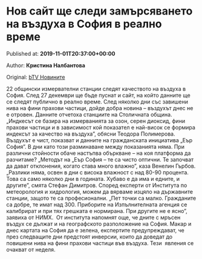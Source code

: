 
# Нов сайт ще следи замърсяването на въздуха в София в реално време

Published at: **2019-11-01T20:37:00+00:00**

Author: **Кристина Налбантова**

Original: [bTV Новините](https://btvnovinite.bg/bulgaria/nov-sajt-shte-sledi-zamarsjavaneto-na-vazduha-v-sofija-v-realno-vreme.html)

22 общински измервателни станции следят качеството на въздуха в София. След 27 декември ще бъде пуснат и сайт, на който данните ще се следят публично в реално време.
След няколко дни със завишени нива на фини прахови частици, дойде добра новина – въздухът днес не е отровен. Данните отчетоха станциите на Столичната община.
„Индкесът се базира на измерванията за озон, серен диоксид, фини прахови частици и в зависимост кой показател е най-висок се формира индексът за качество на въздуха”, обясни Теодора Полимерова.
Въздухът е чист, показват и данните на гражданската инициатива „Еър София”.
В дни като този разминаване между показанията няма. При различни стойности обаче настъпва объркване – на коя платформа да разчитаме?
„Методът на „Еър София – те са чисто оптични. Те започват да дават отклонения, когато става много влажно”, каза Венелин Гърбов.
„Разлики няма, освен в дни с висока влажност с над 80-90 процента. Това са само няколко дни в годината. Хубаво е да има и едните, и другите”, смята Стефан Димитров.
Според експерти от Института по метеорология и хидрология, можем да вярваме изцяло на държавните станции, защото те са професионални.
„Пет точки са малко. Гражданите са добре, те имат над 300. Приборите на Изпълнителната агенция се калибрират и при тях грешката е нормирана. При другите не е ясно”, заявиха от НИМХ. 
От института напомнят още, че дните с мръсен въздух се дължат и на географското разположение на София.
Макар и днес картата на София да е зелена, експертите предупреждават, че през следващите дни предстоят инверсии, които да доведат до повишени нива на фини прахови частици във въздуха. Тези  явления се очакват от неделя.
